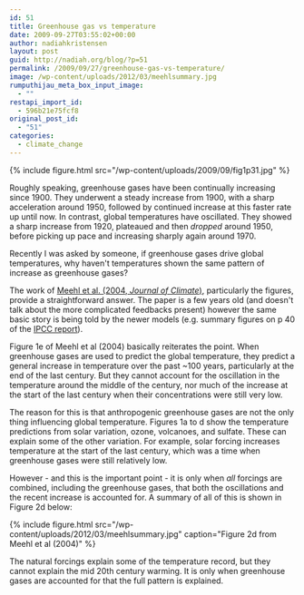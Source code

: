 ```yaml
---
id: 51
title: Greenhouse gas vs temperature
date: 2009-09-27T03:55:02+00:00
author: nadiahkristensen
layout: post
guid: http://nadiah.org/blog/?p=51
permalink: /2009/09/27/greenhouse-gas-vs-temperature/
image: /wp-content/uploads/2012/03/meehlsummary.jpg
rumputhijau_meta_box_input_image:
  - ""
restapi_import_id:
  - 596b21e75fcf8
original_post_id:
  - "51"
categories:
  - climate_change
---
```


{%
    include figure.html
    src="/wp-content/uploads/2009/09/fig1p31.jpg"
%}

Roughly speaking, greenhouse gases have been continually increasing since 1900. They underwent a steady increase from 1900, with a sharp acceleration around 1950, followed by continued increase at this faster rate up until now. In contrast, global temperatures have oscillated. They showed a sharp increase from 1920, plateaued and then _dropped_ around 1950, before picking up pace and increasing sharply again around 1970. 

Recently I was asked by someone, if greenhouse gases drive global temperatures, why haven't temperatures shown the same pattern of increase as greenhouse gases?

The work of [Meehl et al. (2004, _Journal of Climate_)](https://s3.amazonaws.com/nadiah.org/papers/meehl_additivity.pdf), particularly the figures, provide a straightforward answer. The paper is a few years old (and doesn't talk about the more complicated feedbacks present) however the same basic story is being told by the newer models (e.g. summary figures on p 40 of the [IPCC report](https://www.ipcc.ch/report/ar4/syr/)).

Figure 1e of Meehl et al (2004) basically reiterates the point. When greenhouse gases are used to predict the global temperature, they predict a general increase in temperature over the past ~100 years, particularly at the end of the last century. But they cannot account for the oscillation in the temperature around the middle of the century, nor much of the increase at the start of the last century when their concentrations were still very low.

The reason for this is that anthropogenic greenhouse gases are not the only thing influencing global temperature. Figures 1a to d show the temperature predictions from solar variation, ozone, volcanoes, and sulfate. These can explain some of the other variation. For example, solar forcing increases temperature at the start of the last century, which was a time when greenhouse gases were still relatively low. 

However - and this is the important point - it is only when _all_ forcings are combined, including the greenhouse gases, that both the oscillations and the recent increase is accounted for. A summary of all of this is shown in Figure 2d below:

{%
    include figure.html
    src="/wp-content/uploads/2012/03/meehlsummary.jpg"
    caption="Figure 2d from Meehl et al (2004)"
%}

The natural forcings explain some of the temperature record, but they cannot explain the mid 20th century warming. It is only when greenhouse gases are accounted for that the full pattern is explained.
